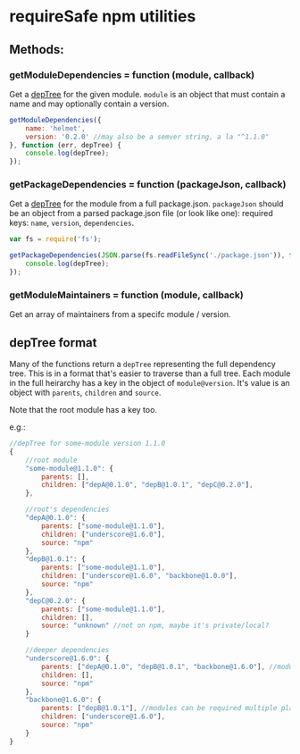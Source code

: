 # requireSafe npm utilities

## Methods:

### getModuleDependencies = function (module, callback)

Get a [depTree](#deptree-format) for the given module. `module` is an object that must contain a name and may optionally contain a version.

```js
getModuleDependencies({
    name: 'helmet',
    version: '0.2.0' //may also be a semver string, a la "^1.1.0"
}, function (err, depTree) {
    console.log(depTree);
});
```

### getPackageDependencies = function (packageJson, callback)

Get a [depTree](#deptree-format) for the module from a full package.json. `packageJson` should be an object from a parsed package.json file (or look like one): required keys: `name`, `version`, `dependencies`.

```js
var fs = require('fs');

getPackageDependencies(JSON.parse(fs.readFileSync('./package.json')), function (err, depTree) {
    console.log(depTree);
});
```

### getModuleMaintainers = function (module, callback)

Get an array of maintainers from a specifc module / version.

## depTree format

Many of the functions return a `depTree` representing the full dependency tree. This is in a format that's easier to traverse than a full tree. Each module in the full heirarchy has a key in the object of `module@version`. It's value is an object with `parents`, `children` and `source`.

Note that the root module has a key too.

e.g.:

```js
//depTree for some-module version 1.1.0
{
    //root module
    "some-module@1.1.0": {
        parents: [],
        children: ["depA@0.1.0", "depB@1.0.1", "depC@0.2.0"],
    },

    //root's dependencies
    "depA@0.1.0": {
        parents: ["some-module@1.1.0"],
        children: ["underscore@1.6.0"],
        source: "npm"
    },
    "depB@1.0.1": {
        parents: ["some-module@1.1.0"],
        children: ["underscore@1.6.0", "backbone@1.0.0"],
        source: "npm"
    },
    "depC@0.2.0": {
        parents: ["some-module@1.1.0"],
        children: [],
        source: "unknown" //not on npm, maybe it's private/local?
    }

    //deeper dependencies
    "underscore@1.6.0": {
        parents: ["depA@0.1.0", "depB@1.0.1", "backbone@1.6.0"], //modules can be required multiple places in the tree
        children: [],
        source: "npm"
    },
    "backbone@1.6.0": {
        parents: ["depB@1.0.1"], //modules can be required multiple places in the tree
        children: ["underscore@1.6.0"],
        source: "npm"
    }
}
```
